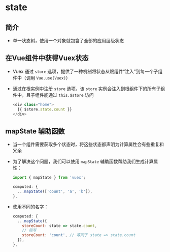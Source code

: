 # state

## 简介

  - 单一状态树，使用一个对象就包含了全部的应用层级状态

## 在Vue组件中获得Vuex状态

  - Vuex 通过 `store` 选项，提供了一种机制将状态从跟组件“注入”到每一个子组件中（调用 `Vue.use(Vuex)`）

  - 通过在根实例中注册 `store` 选项，该 `store` 实例会注入到根组件下的所有子组件中，且子组件能通过 `this.$store` 访问

    ```js
    <div class="home">
      {{ $store.state.count }}
    </div>
    ```

## mapState 辅助函数

  - 当一个组件需要获取多个状态时，将这些状态都声明为计算属性会有些重复和冗余

  - 为了解决这个问题，我们可以使用 `mapState` 辅助函数帮助我们生成计算属性：

    ```js
    import { mapState } from 'vuex';

    computed: {
      ...mapState(['count', 'a', 'b']),
    },
    ```

  - 使用不同的名字：

    ```js
    computed: {
      ...mapState({
        storeCount: state => state.count,
        // 简写
        storeCount: 'count', // 等同于 state => state.count
      }),
    },
    ```
